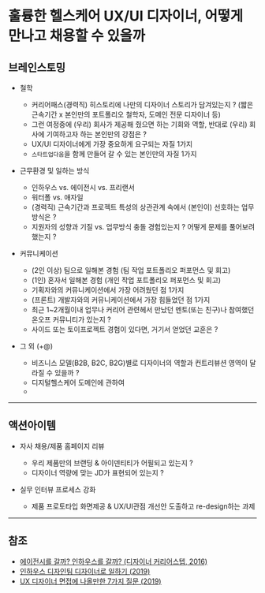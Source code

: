 # 훌륭한 헬스케어 UX/UI 디자이너, 어떻게 만나고 채용할 수 있을까  

## 브레인스토밍

  - 철학
    - 커리어패스(경력직) 히스토리에 나만의 디자이너 스토리가 담겨있는지 ? (짧은 근속기간 x 본인만의 포트폴리오 철학자, 도메인 전문 디자이너 등)
    - 그런 여정중에 (우리) 회사가 제공해 줬으면 하는 기회와 역할, 반대로 (우리) 회사에 기여하고자 하는 본인만의 강점은 ?
    - UX/UI 디자이너에게 가장 중요하게 요구되는 자질 1가지
    - `스타트업다움`을 함께 만들어 갈 수 있는 본인만의 자질 1가지

  - 근무환경 및 일하는 방식
    - 인하우스 vs. 에이전시 vs. 프리랜서
    - 워터폴 vs. 애자일
    - (경력직) 근속기간과 프로젝트 특성의 상관관계 속에서 (본인이) 선호하는 업무방식은 ?
    - 지원자의 성향과 기질 vs. 업무방식 충돌 경험있는지 ? 어떻게 문제를 풀어보려했는지 ?


  - 커뮤니케이션
    - (2인 이상) 팀으로 일해본 경험 (팀 작업 포트폴리오 퍼포먼스 및 회고) 
    - (1인) 혼자서 일해본 경험 (개인 작업 포트폴리오 퍼포먼스 및 회고) 
    - 기획자와의 커뮤니케이션에서 가장 어려웠던 점 1가지
    - (프론트) 개발자와의 커뮤니케이션에서 가장 힘들었던 점 1가지
    - 최근 1~2개월이내 업무나 커리어 관련헤서 만났던 멘토(또는 친구)나 참여했던 온오프 커뮤니티가 있는지 ?
    - 사이드 또는 토이프로젝트 경험이 있다면, 거기서 얻었던 교훈은 ?

  - 그 외 (+@)
    - 비즈니스 모델(B2B, B2C, B2G)별로 디자이너의 역할과 컨트리뷰션 영역이 달라질 수 있을까 ?
    - 디지털헬스케어 도메인에 관하여
    - 

-----
## 액션아이템

  - 자사 채용/제품 홈페이지 리뷰
    - 우리 제품만의 브랜딩 & 아이덴티티가 어필되고 있는지 ?
    - 디자이너 역량에 맞는 JD가 표현되어 있는지 ?

  - 실무 인터뷰 프로세스 강화
    - 제품 프로토타입 화면제공 & UX/UI관점 개선안 도출하고 re-design하는 과제
    
-----

## 참조

  - [에이전시를 갈까? 인하우스를 갈까? (디자이너 커리어스텝, 2016)](https://brunch.co.kr/@sangster/27)
  - [인하우스 디자인팀 디자이너로 일하기 (2019)](https://brunch.co.kr/@leeinseo/32)
  - [UX 디자이너 면접에 나올만한 7가지 질문 (2019)](https://brunch.co.kr/@bundi/33)
